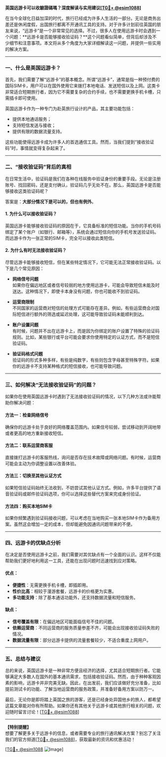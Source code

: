 **英国远游卡可以收驗證碼嗎？深度解读与实用建议[[TG💪+ @esim1088](https://t.me/s/esim1088)]**

在当今全球化日益加深的时代，旅行已经成为许多人生活的一部分。无论是商务出差还是休闲度假，出国旅行都离不开通讯工具的支持。对于许多计划前往英国的朋友来说，“远游卡”是一个非常常见的选择。不过，很多人在使用远游卡时会遇到一个问题：**远游卡是否能够接收验证码？**这个问题看似简单，但背后却涉及不少细节和注意事项。本文将从多个角度为大家详细解读这一问题，并提供一些实用的解决方案。

---

### 一、什么是英国远游卡？

首先，我们需要了解“远游卡”的基本概念。所谓“远游卡”，通常是指一种预付费的国际SIM卡，用户可以在国外使用它来拨打本地电话、发送短信以及上网。这类卡非常适合短期旅行者，因为它不需要复杂的合约手续，也不需要更换手机卡槽，只需插卡即可使用。

英国远游卡作为一种专门为赴英旅行设计的产品，其主要功能包括：

- 提供本地通话服务；
- 支持短信发送与接收；
- 提供有限的数据流量支持。

这些功能使得远游卡成为许多人的首选通信工具。然而，当我们提到“接收验证码”时，事情就变得复杂起来了。

---

### 二、“接收验证码”背后的真相

在日常生活中，验证码是我们在各种在线服务中验证身份的重要手段。无论是注册账号、找回密码，还是支付确认，验证码几乎无处不在。那么，英国远游卡是否能够接收这类验证码呢？

答案是：**大部分情况下是可以的，但也有例外**。

#### 1. **为什么可以接收验证码？**
英国远游卡能够接收验证码的原因在于，它具备标准的短信功能。当你的手机号码绑定了某个账户（如银行、邮箱等），系统会通过短信向你的手机号发送验证码。而远游卡作为一张正常的SIM卡，完全可以接收此类短信。

#### 2. **为什么有时无法接收验证码？**
尽管远游卡能够接收短信，但在某些特定情况下，它可能无法正常接收验证码。以下是几个常见原因：

- **网络信号问题**  
  如果你在偏远地区或者信号较弱的地方使用远游卡，可能会导致短信未能及时送达。这种情况下，即使卡本身没有问题，你也可能收不到验证码。
  
- **运营商限制**  
  不同国家的运营商对短信的处理方式可能存在差异。例如，有些运营商会对国际短信进行额外的筛选或延迟处理，这可能导致验证码未能顺利到达。

- **账户设置问题**  
  有时候，问题并不出在远游卡上，而是因为你绑定的账户设置了特殊的验证码规则。比如，某些银行或平台可能会要求你使用特定的认证方式，而不是短信验证码。

- **验证码格式问题**  
  验证码的形式多种多样，有些是纯数字，有些则包含字母甚至特殊字符。如果你的远游卡不支持某种格式的短信接收，也可能导致问题。

---

### 三、如何解决“无法接收验证码”的问题？

如果你在使用英国远游卡时遇到了无法接收验证码的情况，以下几种方法或许能帮助你解决问题：

#### 方法一：检查网络信号
确保你的远游卡处于良好的网络覆盖范围内。如果信号较弱，尝试移动到开阔地带或者更高的地方重新接收短信。

#### 方法二：联系运营商客服
直接拨打远游卡的客服热线，询问是否存在技术故障或网络问题。有时候，运营商可能会主动为你调整设置以改善体验。

#### 方法三：切换至其他认证方式
如果短信验证码始终无法收到，不妨尝试其他认证方式。例如，许多平台提供了语音验证码或邮件验证码选项，你可以选择这些替代方案来完成身份验证。

#### 方法四：购买本地SIM卡
如果你频繁遇到验证码接收问题，可以考虑在当地购买一张本地SIM卡作为备用方案。虽然这会增加一定的成本，但却能避免因通讯问题带来的不便。

---

### 四、远游卡的优缺点分析

在决定是否使用远游卡之前，我们需要对其优缺点有一个全面的认识。这样不仅能帮助我们更好地利用这一工具，还能在出现问题时迅速找到应对策略。

#### 优点：
- **便捷性**：无需更换手机卡槽，即插即用。
- **性价比高**：相较于漫游套餐，远游卡的价格更为实惠。
- **多功能支持**：除了基本通话功能外，还支持数据流量和短信服务。

#### 缺点：
- **信号覆盖有限**：在偏远地区可能面临信号不佳的问题。
- **依赖运营商**：不同运营商的服务质量参差不齐，可能会出现接收验证码失败的情况。
- **数据流量有限**：部分远游卡提供的流量套餐较少，不适合重度上网用户。

---

### 五、总结与建议

总的来说，英国远游卡是一种非常方便且经济的选择，尤其适合短期旅行者。它能够满足大多数人在国外的基本通讯需求，包括接收验证码。然而，由于种种客观因素的影响，远游卡并非完美无缺。因此，在出发前，我们应该做好充分准备，比如提前测试卡的功能、了解当地运营商的服务政策，并准备好备用方案以防万一。

最后，无论你是即将踏上英国之旅的游客，还是已经身处异国他乡的旅人，都希望这篇文章能对你有所帮助。如果你还有其他关于远游卡或其他旅行相关的问题，欢迎随时留言讨论！[[TG💪+ @esim1088](https://t.me/s/esim1088)]

---

**【特别提醒】**  
想要了解更多关于远游卡的信息，或者需要专业的旅行通讯解决方案？别忘了关注我们的官方频道[[TG💪+ @esim1088](https://t.me/s/esim1088)]，获取最新的资讯和优惠活动！

[[TG💪+ @esim1088](https://t.me/s/esim1088) ![Image](https://i.postimg.cc/4NQfJmqS/Snipaste-2025-05-13-00-14-12.png)]